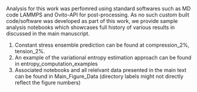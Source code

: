 Analysis for this work was perfomred using standard softwares such as MD code LAMMPS and Ovito-API for post-processing. As no such custom built code/software was developed as part of this work, we provide sample analysis notebooks which showcases full history of various results in discussed in the main manuscript. 

1. Constant stress ensemble prediction can be found at compression_2%, tension_2%. 
2. An example of the variational entropy estimation approach can be found in entropy_computation_examples
3. Associated notebooks and all relelvant data presented in the main text can be found in Main_Figure_Data (directory labels might not directly reflect the figure numbers)
